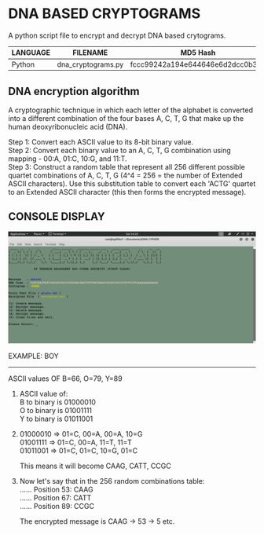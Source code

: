 # DNA BASED CRYPTOGRAMS
A python script file to encrypt and decrypt DNA based crytograms.

| LANGUAGE | FILENAME | MD5 Hash |
|------    |------    | -------  |
| Python | dna_cryptograms.py | fccc99242a194e644646e6d2dcc0b34d |

DNA encryption algorithm
------------------------
A cryptographic technique in which each letter of the alphabet is converted into a different combination of the four bases A, C, T, G that make up the human deoxyribonucleic acid (DNA).

Step 1: Convert each ASCII value to its 8-bit binary value.</br>
Step 2: Convert each binary value to an A, C, T, G combination using mapping - 00:A, 01:C, 10:G, and 11:T.</br>
Step 3: Construct a random table that represent all 256 different possible quartet combinations of A, C, T, G (4^4 = 256 = the number of Extended ASCII characters). Use this substitution table to convert each 'ACTG' quartet to an Extended ASCII character (this then forms the encrypted message).

## CONSOLE DISPLAY
![Screenshot](picture2.png)

EXAMPLE: BOY
************
ASCII values OF B=66, O=79, Y=89

1. ASCII value of:</br>
                  B to binary is 01000010</br>
                  O to binary is 01001111</br>
                  Y to binary is 01011001</br>
                  
2. 01000010 => 01=C, 00=A, 00=A, 10=G</br>
   01001111 => 01=C, 00=A, 11=T, 11=T</br>
   01011001 => 01=C, 01=C, 10=G, 01=C</br>
   
   This means it will become CAAG, CATT, CCGC
   
3. Now let's say that in the 256 random combinations table:</br>
   ......
   Position 53: CAAG</br>
   ......
   Position 67: CATT</br>
   ......
   Position 89: CCGC</br>
   
   The encrypted message is CAAG -> 53 -> 5 etc.
